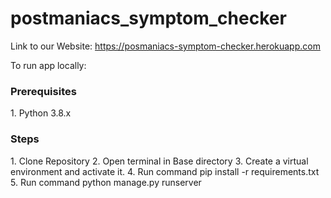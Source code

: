 # postmaniacs_symptom_checker
Link to our Website: https://posmaniacs-symptom-checker.herokuapp.com

To run app locally:
<h3>Prerequisites</h3>
1. Python 3.8.x

<h3>Steps</h3>
1. Clone Repository
2. Open terminal in Base directory
3. Create a virtual environment and activate it.
4. Run command pip install -r requirements.txt
5. Run command python manage.py runserver
